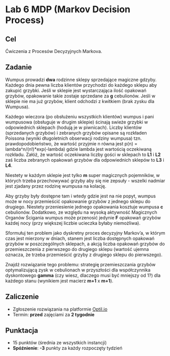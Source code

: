 # Lab 6 MDP (Markov Decision Process)

## Cel
Ćwiczenia z Procesów Decyzyjnych Markova.

## Zadanie
Wumpus prowadzi **dwa** rodzinne sklepy sprzedające magiczne gdzyby. Każdego dnia pewna liczba klientów przychodzi do każdego sklepu aby zakupić grzybki. Jeśli w sklepie jest wystarczająca ilość opakowań grzybów, opakowanie takie zostaje sprzedane za **g** cebulionów. Jeśli w sklepie nie ma już grzybów, klient odchodzi z kwitkiem (brak zysku dla Wumpusa).

Każdego wieczora (po obsłużeniu wszystkich klientów) wumpus i pani wumpusowa (obsługuje w drugim sklepie) ścinają swieże grzybki w odpowiednich sklepach (hodują je w piwnicach). Liczby klientów (sprzedanych grzybów) i zebranych grzybów opisane są rozkładen Poissona (wyniki długoletnich obserwacji rodziny wumpusa) tzn. prawdopodobieństwo, że wartość przyjmie n równa jest p(n) = lambda^n/(n!)*exp(-lambda) gdzie lambda jest wartością oczekiwaną rozkładu. Załóż, że wartość oczekiwana liczby gości w sklepach to **L1** i **L2** zaś liczba zebranych opakowań grzybów dla odpowiednich sklepów to **L3** i **L4**.

Niestety w każdym sklepie jest tylko **m** super magicznych pojemników, w których trzeba przechowywać grzyby aby się nie zepsuły - wszelki nadmiar jest zjadany przez rodzinę wumpusa na kolację.

Aby grzyby były dostępne tam i wtedy gdzie jest na nie popyt, wumpus może w nocy przemieścić opakowanie grzybów z jednego sklepu do drugiego. Niestety przeniesienie jednego opakowania kosztuje wumpusa **c** cebulionów. Dodatkowo, ze względu na wysoką aktywność Magicznych Organów Ścigania wumpus może przenosić jedynie **F** opakowań grzybów każdej nocy (przy większej liczbie ucieczka byłaby niemożliwa).

Sformułuj ten problem jako dyskretny proces decyzyjny Markov’a, w którym czas jest mierzony w dniach, stanem jest liczba dostępnych opakowań grzybów w poszczególnych sklepach, a akcją liczba opakowań grzybów do przemieszczenia z pierwszego do drugiego sklepu (wartość ujemna oznacza, że trzeba przemieścić grzyby z drugiego sklepu do pierwszego).

Znajdź rozwiązanie tego problemu: strategię przemieszczania grzybów optymalizującą zysk w cebulionach w przyszłości dla współczynnika dyskontowego **gamma** (czy wiesz, dlaczego musi być mniejszy od 1?) dla każdego stanu (wynikiem jest macierz **m+1** x **m+1**).

## Zaliczenie
* Zgłoszenie rozwiązania na platformie [Optil.io](https://www.optil.io/optilion/problem/3168)
* Termin: **przed** zajęciami za **2 tygodnie**

## Punktacja
* 15 punktów (średnia ze wszystkich instancji)
* **Spóźnienie**: **-3** punkty za każdy rozpoczęty tydzień
